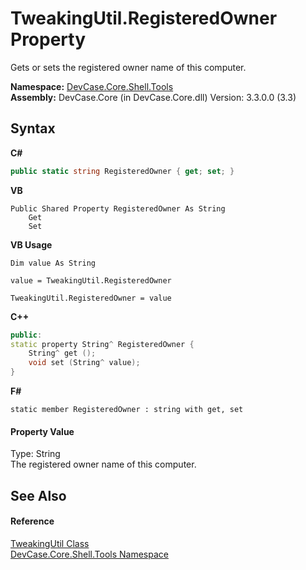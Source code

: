 # TweakingUtil.RegisteredOwner Property 
 

Gets or sets the registered owner name of this computer.

**Namespace:**&nbsp;<a href="N_DevCase_Core_Shell_Tools">DevCase.Core.Shell.Tools</a><br />**Assembly:**&nbsp;DevCase.Core (in DevCase.Core.dll) Version: 3.3.0.0 (3.3)

## Syntax

**C#**<br />
``` C#
public static string RegisteredOwner { get; set; }
```

**VB**<br />
``` VB
Public Shared Property RegisteredOwner As String
	Get
	Set
```

**VB Usage**<br />
``` VB Usage
Dim value As String

value = TweakingUtil.RegisteredOwner

TweakingUtil.RegisteredOwner = value
```

**C++**<br />
``` C++
public:
static property String^ RegisteredOwner {
	String^ get ();
	void set (String^ value);
}
```

**F#**<br />
``` F#
static member RegisteredOwner : string with get, set

```


#### Property Value
Type: String<br />The registered owner name of this computer.

## See Also


#### Reference
<a href="T_DevCase_Core_Shell_Tools_TweakingUtil">TweakingUtil Class</a><br /><a href="N_DevCase_Core_Shell_Tools">DevCase.Core.Shell.Tools Namespace</a><br />